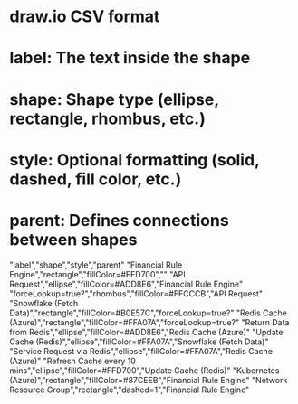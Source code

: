# draw.io CSV format
# label: The text inside the shape
# shape: Shape type (ellipse, rectangle, rhombus, etc.)
# style: Optional formatting (solid, dashed, fill color, etc.)
# parent: Defines connections between shapes

"label","shape","style","parent"
"Financial Rule Engine","rectangle","fillColor=#FFD700",""
"API Request","ellipse","fillColor=#ADD8E6","Financial Rule Engine"
"forceLookup=true?","rhombus","fillColor=#FFCCCB","API Request"
"Snowflake (Fetch Data)","rectangle","fillColor=#B0E57C","forceLookup=true?"
"Redis Cache (Azure)","rectangle","fillColor=#FFA07A","forceLookup=true?"
"Return Data from Redis","ellipse","fillColor=#ADD8E6","Redis Cache (Azure)"
"Update Cache (Redis)","ellipse","fillColor=#FFA07A","Snowflake (Fetch Data)"
"Service Request via Redis","ellipse","fillColor=#FFA07A","Redis Cache (Azure)"
"Refresh Cache every 10 mins","ellipse","fillColor=#FFD700","Update Cache (Redis)"
"Kubernetes (Azure)","rectangle","fillColor=#87CEEB","Financial Rule Engine"
"Network Resource Group","rectangle","dashed=1","Financial Rule Engine"
